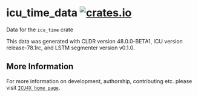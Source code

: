 # icu_time_data [![crates.io](https://img.shields.io/crates/v/icu_time_data)](https://crates.io/crates/icu_time_data)

<!-- cargo-rdme start -->

Data for the `icu_time` crate

This data was generated with CLDR version 48.0.0-BETA1, ICU version release-78.1rc, and
LSTM segmenter version v0.1.0.

<!-- cargo-rdme end -->

## More Information

For more information on development, authorship, contributing etc. please visit [`ICU4X home page`](https://github.com/unicode-org/icu4x).
